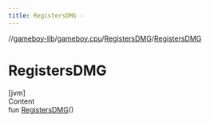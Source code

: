 ```yaml
---
title: RegistersDMG -
---
```

//[gameboy-lib](../../index.md)/[gameboy.cpu](../index.md)/[RegistersDMG](index.md)/[RegistersDMG](-registers-d-m-g.md)



# RegistersDMG  
[jvm]  
Content  
fun [RegistersDMG](-registers-d-m-g.md)()  



